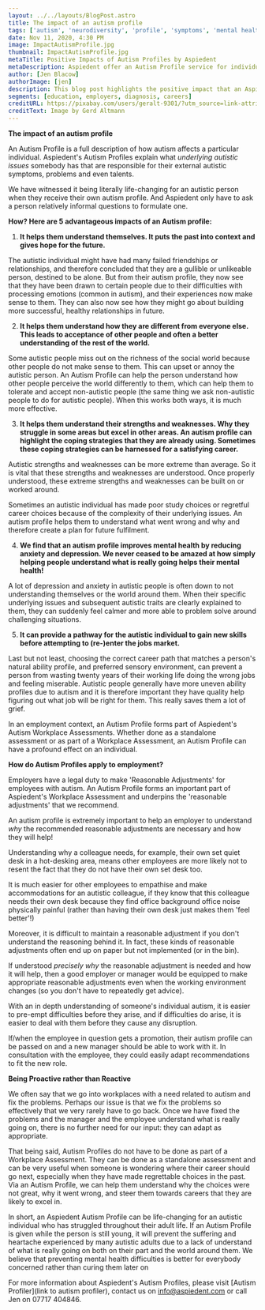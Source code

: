 ```yaml
---
layout: ../../layouts/BlogPost.astro
title: The impact of an autism profile
tags: ['autism', 'neurodiversity', 'profile', 'symptoms', 'mental health', 'workplace assessment', 'reasonable adjustments']
date: Nov 11, 2020, 4:30 PM
image: ImpactAutismProfile.jpg
thumbnail: ImpactAutismProfile.jpg
metaTitle: Positive Impacts of Autism Profiles by Aspiedent
metaDescription: Aspiedent offer an Autism Profile service for individuals with autism spectrum conditions and their employers. This blog post highlights the positive impact that an Aspiedent Autism Profile can have on individuals and workplaces alike by getting underneath the autism symptoms.
author: [Jen Blacow]
authorImage: [jen]
description: This blog post highlights the positive impact that an Aspiedent Autism Profile can have on individuals and workplaces alike, by getting underneath the autism symptoms.
segments: [education, employers, diagnosis, careers]
creditURL: https://pixabay.com/users/geralt-9301/?utm_source=link-attribution&utm_medium=referral&utm_campaign=image&utm_content=3271590
creditText: Image by Gerd Altmann
---
```

**The impact of an autism profile**

An Autism Profile is a full description of how autism affects a particular individual. Aspiedent's Autism Profiles explain
what *underlying autistic issues* somebody has that are responsible for
their external autistic symptoms, problems and even talents.

We have witnessed it being literally life-changing for an autistic
person when they receive their own autism profile. And Aspiedent only
have to ask a person relatively informal questions to formulate one.

**How? Here are 5 advantageous impacts of an Autism profile:**

1)  **It helps them understand themselves. It puts the past into context
    and gives hope for the future.**

The autistic individual might have had many failed friendships or
relationships, and therefore concluded that they are a gullible or
unlikeable person, destined to be alone. But from their autism profile,
they now see that they have been drawn to certain people due to their
difficulties with processing emotions (common in autism), and their
experiences now make sense to them. They can also now see how they might
go about building more successful, healthy relationships in future.

2)  **It helps them understand how they are different from everyone
    else. This leads to acceptance of other people and often a better
    understanding of the rest of the world.**

Some autistic people miss out on the richness of the social world
because other people do not make sense to them. This can upset or annoy
the autistic person. An Autism Profile can help the person understand
how other people perceive the world differently to them, which can help
them to tolerate and accept non-autistic people (the same thing we ask
non-autistic people to do for autistic people). When this works both
ways, it is much more effective.

3)  **It helps them understand their strengths and weaknesses. Why they
    struggle in some areas but excel in other areas. An autism profile
    can highlight the coping strategies that they are already using.
    Sometimes these coping strategies can be harnessed for a satisfying
    career.**

Autistic strengths and weaknesses can be more extreme than average. So
it is vital that these strengths and weaknesses are understood. Once
properly understood, these extreme strengths and weaknesses can be built
on or worked around.

Sometimes an autistic individual has made poor study choices or
regretful career choices because of the complexity of their underlying
issues. An autism profile helps them to understand what went wrong and
why and therefore create a plan for future fulfilment.

4)  **We find that an autism profile improves mental health by reducing
    anxiety and depression. We never ceased to be amazed at how simply
    helping people understand what is really going helps their mental
    health!**

A lot of depression and anxiety in autistic people is often down to not
understanding themselves or the world around them. When their specific
underlying issues and subsequent autistic traits are clearly explained
to them, they can suddenly feel calmer and more able to problem solve
around challenging situations.

5)  **It can provide a pathway for the autistic individual to gain new
    skills before attempting to (re-)enter the jobs market.**

Last but not least, choosing the correct career path that matches a
person's natural ability profile, and preferred sensory environment, can
prevent a person from wasting twenty years of their working life doing
the wrong jobs and feeling miserable. Autistic people generally have
more uneven ability profiles due to autism and it is therefore important
they have quality help figuring out what job will be right for them.
This really saves them a lot of grief.

In an employment context, an Autism Profile forms part of Aspiedent's
Autism Workplace Assessments. Whether done as a standalone assessment or
as part of a Workplace Assessment, an Autism Profile can have a profound
effect on an individual.

**How do Autism Profiles apply to employment?**

Employers have a legal duty to make 'Reasonable Adjustments' for
employees with autism. An Autism Profile forms an important part of
Aspiedent's Workplace Assessment and underpins the 'reasonable
adjustments' that we recommend.

An autism profile is extremely important to help an employer to
understand *why* the recommended reasonable adjustments are necessary
and how they will help!

Understanding why a colleague needs, for example, their own set quiet
desk in a hot-desking area, means other employees are more likely not to
resent the fact that they do not have their own set desk too.

It is much easier for other employees to empathise and make
accommodations for an autistic colleague, if they know that this
colleague needs their own desk because they find office background
office noise physically painful (rather than having their own desk just
makes them 'feel better'!)

Moreover, it is difficult to maintain a reasonable adjustment if you
don't understand the reasoning behind it. In fact, these kinds of
reasonable adjustments often end up on paper but not implemented (or in
the bin).

If understood *precisely why* the reasonable adjustment is needed and
how it will help, then a good employer or manager would be equipped to
make appropriate reasonable adjustments even when the working
environment changes (so you don't have to repeatedly get advice).

With an in depth understanding of someone's individual autism, it is
easier to pre-empt difficulties before they arise, and if difficulties
do arise, it is easier to deal with them before they cause any
disruption.

If/when the employee in question gets a promotion, their autism profile
can be passed on and a new manager should be able to work with it. In
consultation with the employee, they could easily adapt recommendations
to fit the new role.

**Being Proactive rather than Reactive**

We often say that we go into workplaces with a need related to autism
and fix the problems. Perhaps our issue is that we fix the problems so
effectively that we very rarely have to go back. Once we have fixed the
problems and the manager and the employee understand what is really
going on, there is no further need for our input: they can adapt as
appropriate.

That being said, Autism Profiles do not have to be done as part of a
Workplace Assessment. They can be done as a standalone assessment and
can be very useful when someone is wondering where their career should
go next, especially when they have made regrettable choices in the past.
Via an Autism Profile, we can help them understand why the choices were
not great, why it went wrong, and steer them towards careers that they
are likely to excel in.

In short, an Aspiedent Autism Profile can be life-changing for an
autistic individual who has struggled throughout their adult life. If an
Autism Profile is given while the person is still young, it will prevent
the suffering and heartache experienced by many autistic adults due to a
lack of understand of what is really going on both on their part and the
world around them. We believe that preventing mental health difficulties
is better for everybody concerned rather than curing them later on

For more information about Aspiedent's Autism
Profiles, please visit [Autism Profiler](link to autism profiler), contact us on
<info@aspiedent.com> or call Jen on 07717 404846.
